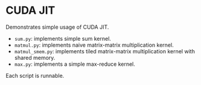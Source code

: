 # CUDA JIT

Demonstrates simple usage of CUDA JIT.

- `sum.py`: implements simple sum kernel.
- `matmul.py`: implements naive matrix-matrix multiplication kernel.
- `matmul_smem.py`: implements tiled matrix-matrix multiplication kernel with shared memory.
- `max.py`: implements a simple max-reduce kernel.

Each script is runnable.